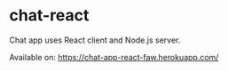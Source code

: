 # chat-react
Chat app uses React client and Node.js server.

Available on: https://chat-app-react-faw.herokuapp.com/
